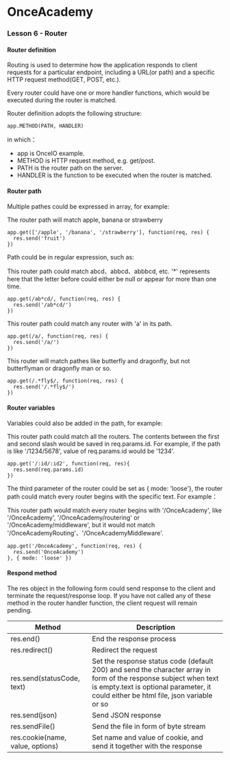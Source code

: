 # OnceAcademy
### Lesson 6 - Router   
#### Router definition 

Routing is used to determine how the application responds to client requests for a particular endpoint, including a URL(or path) and a specific HTTP request method(GET, POST, etc.).
 
Every router could have one or more handler functions, which would be executed during the router is matched. 
   
Router definition adopts the following structure:

    app.METHOD(PATH, HANDLER)

in which：  
  - app is OnceIO example.  
  - METHOD is HTTP request method, e.g. get/post.  
  - PATH is the router path on the server.  
  - HANDLER is the function to be executed when the router is matched.

#### Router path
  
Multiple pathes could be expressed in array, for example:

The router path will match apple, banana or strawberry

    app.get(['/apple', '/banana', '/strawberry'], function(req, res) {
      res.send('fruit')
    })

Path could be in regular expression, such as:

This router path could match abcd、abbcd、abbbcd, etc. '*' represents here that the letter before could either be null or appear for more than one time.

    app.get(/ab*cd/, function(req, res) {
      res.send('/ab*cd/')
    })  
  
This router path could match any router with 'a' in its path.

    app.get(/a/, function(req, res) {
      res.send('/a/')
    })

This router will match pathes like butterfly and dragonfly, but not butterflyman or dragonfly man or so.

    app.get(/.*fly$/, function(req, res) {
      res.send('/.*fly$/')
    })

#### Router variables
  
Variables could also be added in the path, for example:

This router path could match all the routers. The contents between the first and second slash would be saved in req.params.id. For example, if the path is like  '/1234/5678', value of req.params.id would be '1234'.

    app.get('/:id/:id2', function(req, res){
      res.send(req.params.id)
    })
  
The third parameter of the router could be set as { mode: 'loose'}, the router path could match every router begins with the specific text. For example：

This router path would match every router begins with '/OnceAcademy', like '/OnceAcademy', '/OnceAcademy/routering' or '/OnceAcademy/middleware', but it would not match '/OnceAcademyRouting'、'/OnceAcademyMiddleware'. 

    app.get('/OnceAcademy', function(req, res) {
      res.send('OnceAcademy')
    }, { mode: 'loose' })



#### Respond method 

The res object in the following form could send response to the client and terminate the request/response loop. If you have not called any of these method in the router handler function, the client request will remain pending.
 
| Method                             | Description                                                |
| -------------------------------- | --------------------------------------------------- |
| res.end()                        | End the response process                            |
| res.redirect()                   | Redirect the request                                      |
| res.send(statusCode, text)       | Set the response status code (default 200) and send the character array in form of the response subject when text is empty.text is optional parameter, it could either be html file, json variable or so                                           |
| res.send(json)                   | Send JSON response                                    |
| res.sendFile()                   | Send the file in form of byte stream                              |
| res.cookie(name, value, options) | Set name and value of cookie, and send it together with the response        |





